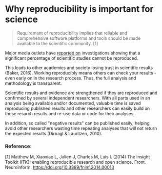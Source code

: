 # Why reproducibility is important for science

> Requirement of reproducibility implies that reliable and comprehensive software platforms and tools should be made available to the scientific community. [1]  

Major media outlets have [reported on](https://www.theguardian.com/science/2018/aug/27/attempt-to-replicate-major-social-scientific-findings-of-past-decade-fails) investigations showing that a significant percentage of scientific studies cannot be reproduced.

This leads to other academics and society losing trust in scientific results (Baker, 2016). Working reproducibly means others can check your results - even early on in the research process. Thus, the full analysis and methodology is transparent.

Scientific results and evidence are strengthened if they are reproduced and confirmed by several independent researchers. With all parts used in an analysis being available and/or documented, valuable time is saved reproducing published results and other researchers can easily build on these resarch results and re-use data or code for their analyses.

In addition, so called "negative results" can be published easily, helping avoid other researchers wasting time repeating analyses that will not return the expected results (Dirnagl & Lauritzen, 2010).

### Reference:

[1] Matthew M, Xiaoxiao L, Julien J, Charles M, Luis I. (2014) The Insight Toolkit (ITK): enabling reproducible research and open science. Front. Neuroinform. https://doi.org/10.3389/fninf.2014.00013
